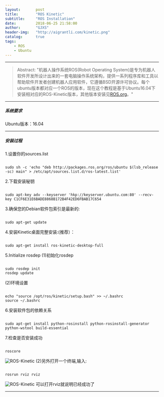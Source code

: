 ```yaml
---
layout:       post
title:        "ROS Kinetic"
subtitle:     "ROS Installation"
date:         2018-06-25 21:58:00
author:       "GJXS"
header-img:   "http://aigrantli.com/kinetic.png"
catalog:      true
tags:
    - ROS
    - Ubuntu
---
```

*****
>Abstract: "机器人操作系统ROS(Robot Operating System)是专为机器人软件开发所设计出来的一套电脑操作系统架构，提供一系列程序库和工具以帮助软件开发者创建机器人应用软件，它遵循BSD开源许可协议。每个ubuntu版本都对应一个ROS的版本，现在这个教程是基于Ubuntu16.04下安装相对应的ROS-Kinetic版本，其他版本安装见[ROS.org](http://wiki.ros.org/ROS/Installation)。"                               

*****

##### 系统要求
Ubuntu版本：16.04 

*****

##### 安装过程
1.设置你的sources.list
<pre><code class="language-shell line-numbers">
sudo sh -c 'echo "deb http://packages.ros.org/ros/ubuntu $(lsb_release -sc) main" > /etc/apt/sources.list.d/ros-latest.list'
</code></pre>
2.下载安装秘钥
<pre><code class="language-shell line-numbers">
sudo apt-key adv --keyserver 'hkp://keyserver.ubuntu.com:80' --recv-key C1CF6E31E6BADE8868B172B4F42ED6FBAB17C654
</code></pre>
3.确保您的Debian软件包索引是最新的:
<pre><code class="language-shell line-numbers">
sudo apt-get update
</code></pre>
4.安装Kinetic桌面完整安装:(推荐）：
<pre><code class="language-shell line-numbers">
sudo apt-get install ros-kinetic-desktop-full
</code></pre>
5.Initialize rosdep
(1)初始化rosdep
<pre><code class="language-shell line-numbers">
sudo rosdep init
rosdep update
</code></pre>
(2)环境设置
<pre><code class="language-shell line-numbers">
echo "source /opt/ros/kinetic/setup.bash" >> ~/.bashrc
source ~/.bashrc
</code></pre>
6.安装软件包的依赖关系
<pre><code class="language-shell line-numbers">
sudo apt-get install python-rosinstall python-rosinstall-generator python-wstool build-essential
</code></pre>
7.检查是否安装成功
<pre><code class="language-shell line-numbers">
roscore
</code></pre>
<img src="http://aigrantli.com/roscore.png" alt="ROS-Kinetic">
(2)另外打开一个终端,输入:
<pre><code class="language-shell line-numbers">
rosrun rviz rviz
</code></pre>
<img src="http://aigrantli.com/rviz.png" alt="ROS-Kinetic">
可以打开rviz就说明已经成功了

*****
